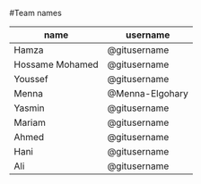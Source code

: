 #Team names

| name    |    username  |
| ------- | ------------ |
| Hamza   | @gitusername |
| Hossame Mohamed   | @gitusername |
| Youssef   | @gitusername |
| Menna   | @Menna-Elgohary|
| Yasmin   | @gitusername |
| Mariam   | @gitusername |
| Ahmed   | @gitusername |
| Hani    | @gitusername |
| Ali   | @gitusername |
